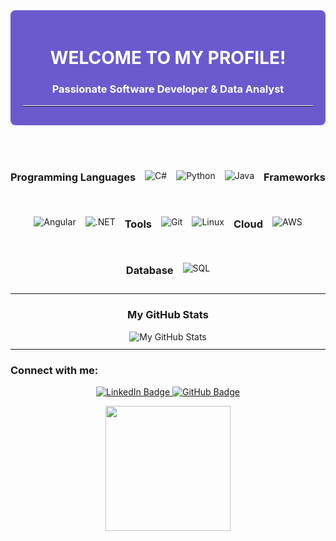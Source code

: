 <div style="background-color: #6A5ACD; color: #ffffff; padding: 20px; border-radius: 8px; margin-bottom: 50px;">
  <h1 align="center">WELCOME TO MY PROFILE!</h1>
  <h3 align="center">Passionate Software Developer & Data Analyst</h3>
  <hr style="border-top: 1px solid #ffffff; margin-top: 10px; margin-bottom: 10px;">
</div>



<!-- Sección de tecnologías -->
<div style="display: flex; flex-wrap: wrap; gap: 15px; align-items: center; justify-content: center;">
 <h3>Programming Languages</h3>
<div style="display: flex; flex-wrap: wrap; gap: 15px;">
  <img src="https://img.shields.io/badge/C%23-2396ED?style=for-the-badge&logo=c-sharp&logoColor=white" alt="C#"/>
  <img src="https://img.shields.io/badge/Python-3776AB?style=for-the-badge&logo=python&logoColor=white" alt="Python"/>
  <img src="https://img.shields.io/badge/Java-007396?style=for-the-badge&logo=java&logoColor=white" alt="Java"/>
</div>

<h3>Frameworks</h3>
<div style="display: flex; flex-wrap: wrap; gap: 15px;">
  <img src="https://img.shields.io/badge/Angular-DD0031?style=for-the-badge&logo=angular&logoColor=white" alt="Angular"/>
  <img src="https://img.shields.io/badge/.NET-512BD4?style=for-the-badge&logo=.net&logoColor=white" alt=".NET"/>
</div>

<h3>Tools</h3>
<div style="display: flex; flex-wrap: wrap; gap: 15px;">
  <img src="https://img.shields.io/badge/Git-F05032?style=for-the-badge&logo=git&logoColor=white" alt="Git"/>
  <img src="https://img.shields.io/badge/Linux-FFFFFF?style=for-the-badge&logo=linux&logoColor=black" alt="Linux"/>
</div>

<h3>Cloud</h3>
<div style="display: flex; flex-wrap: wrap; gap: 15px;">
  <img src="https://img.shields.io/badge/AWS-232F3E?style=for-the-badge&logo=amazonaws&logoColor=white" alt="AWS"/>
</div>

<h3>Database</h3>
<div style="display: flex; flex-wrap: wrap; gap: 15px;">
  <img src="https://img.shields.io/badge/SQL-00618C?style=for-the-badge&logo=microsoft-sql-server&logoColor=white" alt="SQL"/>
</div>

</div>

<hr style="border-top: 1px solid #ffffff; margin-top: 10px; margin-bottom: 10px;">

<!-- Contribuciones y estadísticas -->
<div style="text-align: center;">
  <h3>My GitHub Stats</h3>
  <img src="https://github-readme-stats.vercel.app/api?username=AraceliAG&show_icons=true&theme=radical" alt="My GitHub Stats">
  <hr style="border-top: 1px solid #ffffff; margin-top: 10px; margin-bottom: 10px;">
</div>

<!-- Conectar -->
<h3 align="left">Connect with me:</h3>
<div id="badges" style="text-align: center;">
  <a href="www.linkedin.com/in/araceli-ag3" target="_blank">
    <img src="https://img.shields.io/badge/LinkedIn-blue?style=for-the-badge&logo=linkedin&logoColor=white" alt="LinkedIn Badge"/>
  </a>
  <!-- Otros enlaces de redes sociales -->
  <a href="https://github.com/AraceliAG" target="https://github.com/AraceliAG">
    <img src="https://img.shields.io/badge/GitHub-black?style=for-the-badge&logo=github&logoColor=white" alt="GitHub Badge"/>
  </a>

  <p align="center">
  <div id="header" align="center">
    <img src="https://media.giphy.com/media/HQHwvSBSy7s0AXOlWt/giphy.gif" width="200"/>
  </div>
</p>
 
</div>


